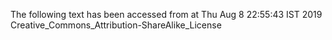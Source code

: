 The following text has been accessed from at Thu Aug 8 22:55:43 IST 2019
Creative_Commons_Attribution-ShareAlike_License
